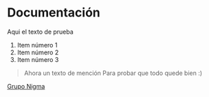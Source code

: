 # Documentación

Aqui el texto de prueba

1. Item número 1
2. Item número 2
3. Item número 3

> Ahora un texto de mención
> Para probar que todo quede bien :)

[Grupo Nigma](https://www.nigma.co/)
